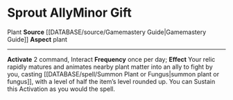 ﻿---
element: null
id: '57'
item_category: Relics
name: Sprout Ally
prerequisite: null
rarity: Common
rus_type_level: null
school: null
source: '[[DATABASE/source/Gamemastery Guide|Gamemastery Guide]]'
trait:
- '[[DATABASE/trait/Plant|Plant]]'
type: Relic Minor Gift

---
# Sprout Ally<span class="item-type">Minor Gift</span>

<span class="item-trait">Plant</span>
**Source** [[DATABASE/source/Gamemastery Guide|Gamemastery Guide]]
**Aspect** plant

---
**Activate** <span class="action-icon">2</span> command, Interact **Frequency** once per day; **Effect** Your relic rapidly matures and animates nearby plant matter into an ally to fight by you, casting [[DATABASE/spell/Summon Plant or Fungus|summon plant or fungus]], with a level of half the item’s level rounded up. You can Sustain this Activation as you would the spell.